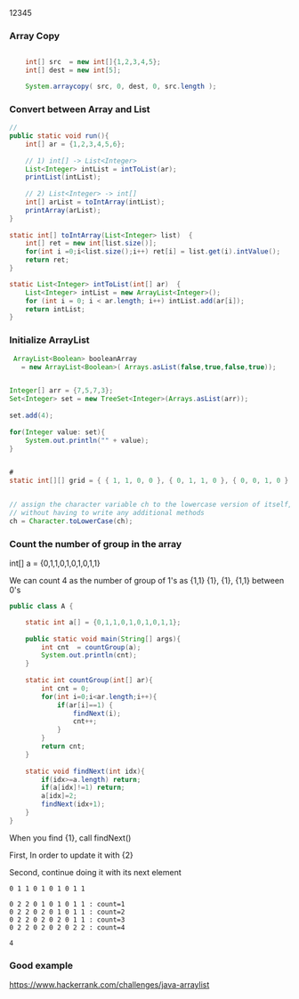 
12345

### Array Copy

```java

	int[] src  = new int[]{1,2,3,4,5};
	int[] dest = new int[5];

	System.arraycopy( src, 0, dest, 0, src.length );

```

### Convert between Array and List
```java
// 
public static void run(){
	int[] ar = {1,2,3,4,5,6};
		
	// 1) int[] -> List<Integer>
	List<Integer> intList = intToList(ar);
	printList(intList);
		
	// 2) List<Integer> -> int[]
	int[] arList = toIntArray(intList);
	printArray(arList);
}
	
static int[] toIntArray(List<Integer> list)  {
    int[] ret = new int[list.size()];
    for(int i =0;i<list.size();i++) ret[i] = list.get(i).intValue();
    return ret;
}

static List<Integer> intToList(int[] ar)  {
	List<Integer> intList = new ArrayList<Integer>();
	for (int i = 0; i < ar.length; i++)	intList.add(ar[i]);
	return intList;
}
```

### Initialize ArrayList
```java
 ArrayList<Boolean> booleanArray
   = new ArrayList<Boolean>( Arrays.asList(false,true,false,true));


Integer[] arr = {7,5,7,3};
Set<Integer> set = new TreeSet<Integer>(Arrays.asList(arr));
		
set.add(4);
		
for(Integer value: set){
	System.out.println("" + value);
}


#
static int[][] grid = { { 1, 1, 0, 0 }, { 0, 1, 1, 0 }, { 0, 0, 1, 0 }, { 1, 0, 0, 0 } };


// assign the character variable ch to the lowercase version of itself, 
// without having to write any additional methods
ch = Character.toLowerCase(ch);
```

### Count the number of group in the array

int[] a = {0,1,1,0,1,0,1,0,1,1}

We can count 4 as the number of group of 1's as {1,1} {1}, {1}, {1,1} between 0's

```java
public class A {

	static int a[] = {0,1,1,0,1,0,1,0,1,1};
	
	public static void main(String[] args){
		int cnt  = countGroup(a);
		System.out.println(cnt);
	}
	
	static int countGroup(int[] ar){
		int cnt = 0;
		for(int i=0;i<ar.length;i++){
			if(ar[i]==1) {
				findNext(i);
				cnt++;
			}
		}
		return cnt;
	}
	
	static void findNext(int idx){
		if(idx>=a.length) return;
		if(a[idx]!=1) return;
		a[idx]=2;
		findNext(idx+1);
	}
}
```

When you find {1}, call findNext() 

First, In order to update it with {2} 

Second, continue doing it with its next element

```
0 1 1 0 1 0 1 0 1 1 

0 2 2 0 1 0 1 0 1 1 : count=1
0 2 2 0 2 0 1 0 1 1 : count=2
0 2 2 0 2 0 2 0 1 1 : count=3
0 2 2 0 2 0 2 0 2 2 : count=4

4
```


### Good example

https://www.hackerrank.com/challenges/java-arraylist
